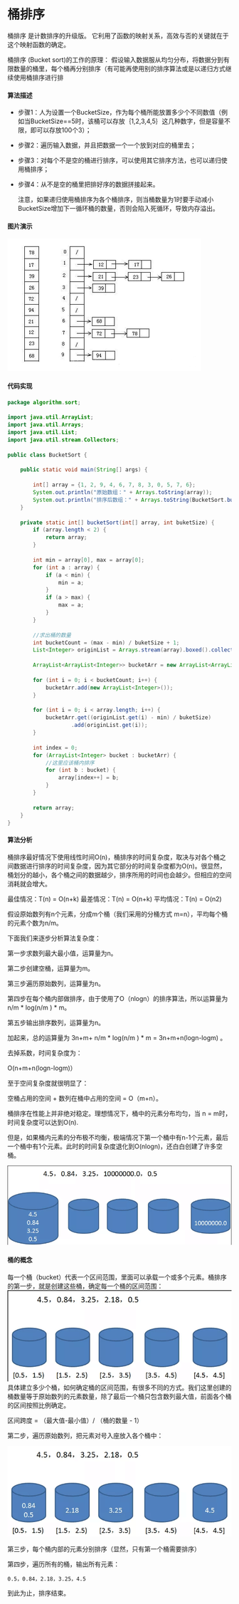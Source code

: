 # 桶排序
桶排序 是计数排序的升级版。
它利用了函数的映射关系，高效与否的关键就在于这个映射函数的确定。

桶排序 (Bucket sort)的工作的原理：
假设输入数据服从均匀分布，将数据分到有限数量的桶里，每个桶再分别排序（有可能再使用别的排序算法或是以递归方式继续使用桶排序进行排

#### 算法描述
* 步骤1：人为设置一个BucketSize，作为每个桶所能放置多少个不同数值（例如当BucketSize==5时，该桶可以存放｛1,2,3,4,5｝这几种数字，但是容量不限，即可以存放100个3）；
* 步骤2：遍历输入数据，并且把数据一个一个放到对应的桶里去；
* 步骤3：对每个不是空的桶进行排序，可以使用其它排序方法，也可以递归使用桶排序；
* 步骤4：从不是空的桶里把排好序的数据拼接起来。 


    注意，如果递归使用桶排序为各个桶排序，则当桶数量为1时要手动减小BucketSize增加下一循环桶的数量，否则会陷入死循环，导致内存溢出。

#### 图片演示

![桶排序](../image/c3/bs-2.jpg)

#### 代码实现

```java
package algorithm.sort;

import java.util.ArrayList;
import java.util.Arrays;
import java.util.List;
import java.util.stream.Collectors;

public class BucketSort {

    public static void main(String[] args) {

        int[] array = {1, 2, 9, 4, 6, 7, 8, 3, 0, 5, 7, 6};
        System.out.println("原始数组：" + Arrays.toString(array));
        System.out.println("排序后数组：" + Arrays.toString(BucketSort.bucketSort(array, 3)));
    }

    private static int[] bucketSort(int[] array, int buketSize) {
        if (array.length < 2) {
            return array;
        }

        int min = array[0], max = array[0];
        for (int a : array) {
            if (a < min) {
                min = a;
            }
            if (a > max) {
                max = a;
            }
        }

        //求出桶的数量
        int bucketCount = (max - min) / buketSize + 1;
        List<Integer> originList = Arrays.stream(array).boxed().collect(Collectors.toList());

        ArrayList<ArrayList<Integer>> bucketArr = new ArrayList<ArrayList<Integer>>(bucketCount);

        for (int i = 0; i < bucketCount; i++) {
            bucketArr.add(new ArrayList<Integer>());
        }

        for (int i = 0; i < array.length; i++) {
            bucketArr.get((originList.get(i) - min) / buketSize)
                    .add(originList.get(i));
        }

        int index = 0;
        for (ArrayList<Integer> bucket : bucketArr) {
            //这里应该桶内排序
            for (int b : bucket) {
                array[index++] = b;
            }
        }

        return array;
    }
}

```

#### 算法分析

桶排序最好情况下使用线性时间O(n)，桶排序的时间复杂度，取决与对各个桶之间数据进行排序的时间复杂度，因为其它部分的时间复杂度都为O(n)。很显然，桶划分的越小，各个桶之间的数据越少，排序所用的时间也会越少。但相应的空间消耗就会增大。

最佳情况：T(n) = O(n+k)
最差情况：T(n) = O(n+k)
平均情况：T(n) = O(n2)

假设原始数列有n个元素，分成m个桶（我们采用的分桶方式 m=n），平均每个桶的元素个数为n/m。

下面我们来逐步分析算法复杂度：

第一步求数列最大最小值，运算量为n。

第二步创建空桶，运算量为m。

第三步遍历原始数列，运算量为n。

第四步在每个桶内部做排序，由于使用了O（nlogn）的排序算法，所以运算量为 n/m * log(n/m ) * m。

第五步输出排序数列，运算量为n。

加起来，总的运算量为 3n+m+ n/m * log(n/m ) * m = 3n+m+n(logn-logm) 。

去掉系数，时间复杂度为：

O(n+m+n(logn-logm)） 

至于空间复杂度就很明显了：

空桶占用的空间 + 数列在桶中占用的空间 = O（m+n）。

桶排序在性能上并非绝对稳定。理想情况下，桶中的元素分布均匀，当 n = m时，时间复杂度可以达到O(n).

但是，如果桶内元素的分布极不均衡，极端情况下第一个桶中有n-1个元素，最后一个桶中有1个元素。此时的时间复杂度退化到O(nlogn)，还白白创建了许多空桶。

![桶排序5](../image/c3/bs-5.png)

#### 桶的概念

每一个桶（bucket）代表一个区间范围，里面可以承载一个或多个元素。桶排序的第一步，就是创建这些桶，确定每一个桶的区间范围：
![桶排序1](../image/c3/bs-3.png)
具体建立多少个桶，如何确定桶的区间范围，有很多不同的方式。我们这里创建的桶数量等于原始数列的元素数量，除了最后一个桶只包含数列最大值，前面各个桶的区间按照比例确定。

区间跨度 = （最大值-最小值）/ （桶的数量 - 1）

第二步，遍历原始数列，把元素对号入座放入各个桶中：

![桶排序2](../image/c3/bs-4.png)

第三步，每个桶内部的元素分别排序（显然，只有第一个桶需要排序）

第四步，遍历所有的桶，输出所有元素：

    0.5，0.84，2.18，3.25，4.5

到此为止，排序结束。
